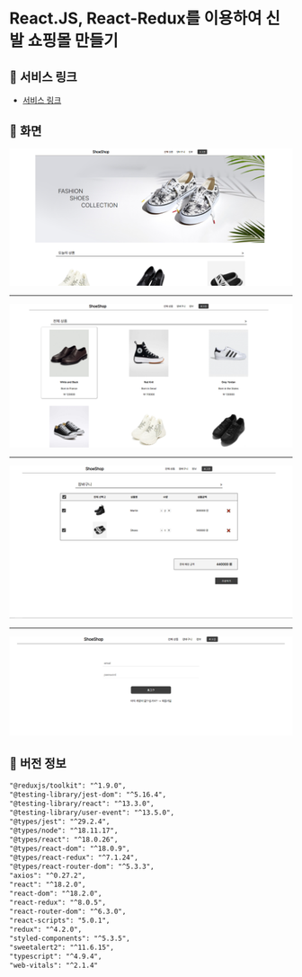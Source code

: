# React.JS, React-Redux를 이용하여 신발 쇼핑몰 만들기

## 📌 서비스 링크

- [서비스 링크](https://ainruthpai.github.io/react-shoeshop)

## 📌 화면

![main](/src/img/shoeshop1.png)

---

![main](/src/img/shoeshop2.png)

---

![main](/src/img/shoeshop3.png)

---

![main](/src/img/shoeshop4.png)

## 📌 버전 정보

    "@reduxjs/toolkit": "^1.9.0",
    "@testing-library/jest-dom": "^5.16.4",
    "@testing-library/react": "^13.3.0",
    "@testing-library/user-event": "^13.5.0",
    "@types/jest": "^29.2.4",
    "@types/node": "^18.11.17",
    "@types/react": "^18.0.26",
    "@types/react-dom": "^18.0.9",
    "@types/react-redux": "^7.1.24",
    "@types/react-router-dom": "^5.3.3",
    "axios": "^0.27.2",
    "react": "^18.2.0",
    "react-dom": "^18.2.0",
    "react-redux": "^8.0.5",
    "react-router-dom": "^6.3.0",
    "react-scripts": "5.0.1",
    "redux": "^4.2.0",
    "styled-components": "^5.3.5",
    "sweetalert2": "^11.6.15",
    "typescript": "^4.9.4",
    "web-vitals": "^2.1.4"

